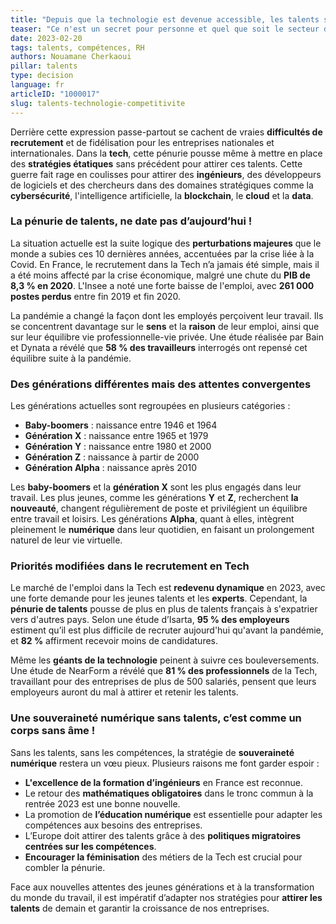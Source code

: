 ```yaml
---
title: "Depuis que la technologie est devenue accessible, les talents sont la clé de la compétitivité !"
teaser: "Ce n'est un secret pour personne et quel que soit le secteur d’activité aux quatre coins du monde, on n’entend que ce mot, comme un leitmotiv : la « guerre des talents » !"
date: 2023-02-20
tags: talents, compétences, RH
authors: Nouamane Cherkaoui
pillar: talents
type: decision
language: fr
articleID: "1000017"
slug: talents-technologie-competitivite
---
```


Derrière cette expression passe-partout se cachent de vraies **difficultés de recrutement** et de fidélisation pour les entreprises nationales et internationales. Dans la **tech**, cette pénurie pousse même à mettre en place des **stratégies étatiques** sans précédent pour attirer ces talents. Cette guerre fait rage en coulisses pour attirer des **ingénieurs**, des développeurs de logiciels et des chercheurs dans des domaines stratégiques comme la **cybersécurité**, l'intelligence artificielle, la **blockchain**, le **cloud** et la **data**.

### **La pénurie de talents, ne date pas d’aujourd’hui !**

La situation actuelle est la suite logique des **perturbations majeures** que le monde a subies ces 10 dernières années, accentuées par la crise liée à la Covid. En France, le recrutement dans la Tech n’a jamais été simple, mais il a été moins affecté par la crise économique, malgré une chute du **PIB de 8,3 % en 2020**. L'Insee a noté une forte baisse de l'emploi, avec **261 000 postes perdus** entre fin 2019 et fin 2020.

La pandémie a changé la façon dont les employés perçoivent leur travail. Ils se concentrent davantage sur le **sens** et la **raison** de leur emploi, ainsi que sur leur équilibre vie professionnelle-vie privée. Une étude réalisée par Bain et Dynata a révélé que **58 % des travailleurs** interrogés ont repensé cet équilibre suite à la pandémie.

### **Des générations différentes mais des attentes convergentes**

Les générations actuelles sont regroupées en plusieurs catégories :
- **Baby-boomers** : naissance entre 1946 et 1964
- **Génération X** : naissance entre 1965 et 1979
- **Génération Y** : naissance entre 1980 et 2000
- **Génération Z** : naissance à partir de 2000
- **Génération Alpha** : naissance après 2010

Les **baby-boomers** et la **génération X** sont les plus engagés dans leur travail. Les plus jeunes, comme les générations **Y** et **Z**, recherchent **la nouveauté**, changent régulièrement de poste et privilégient un équilibre entre travail et loisirs. Les générations **Alpha**, quant à elles, intègrent pleinement le **numérique** dans leur quotidien, en faisant un prolongement naturel de leur vie virtuelle.

### **Priorités modifiées dans le recrutement en Tech**

Le marché de l'emploi dans la Tech est **redevenu dynamique** en 2023, avec une forte demande pour les jeunes talents et les **experts**. Cependant, la **pénurie de talents** pousse de plus en plus de talents français à s'expatrier vers d'autres pays. Selon une étude d’Isarta, **95 % des employeurs** estiment qu’il est plus difficile de recruter aujourd'hui qu'avant la pandémie, et **82 %** affirment recevoir moins de candidatures.

Même les **géants de la technologie** peinent à suivre ces bouleversements. Une étude de NearForm a révélé que **81 % des professionnels** de la Tech, travaillant pour des entreprises de plus de 500 salariés, pensent que leurs employeurs auront du mal à attirer et retenir les talents.

### **Une souveraineté numérique sans talents, c’est comme un corps sans âme !**

Sans les talents, sans les compétences, la stratégie de **souveraineté numérique** restera un vœu pieux. Plusieurs raisons me font garder espoir :
- **L'excellence de la formation d’ingénieurs** en France est reconnue.
- Le retour des **mathématiques obligatoires** dans le tronc commun à la rentrée 2023 est une bonne nouvelle.
- La promotion de **l’éducation numérique** est essentielle pour adapter les compétences aux besoins des entreprises.
- L’Europe doit attirer des talents grâce à des **politiques migratoires centrées sur les compétences**.
- **Encourager la féminisation** des métiers de la Tech est crucial pour combler la pénurie.

Face aux nouvelles attentes des jeunes générations et à la transformation du monde du travail, il est impératif d’adapter nos stratégies pour **attirer les talents** de demain et garantir la croissance de nos entreprises.
